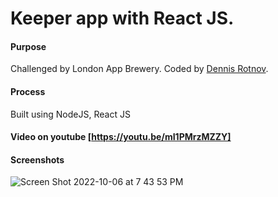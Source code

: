 # Keeper app with React JS.

#### Purpose
Challenged by London App Brewery.
Coded by [Dennis Rotnov](https://www.dennisrotnov.com).

#### Process
Built using NodeJS, React JS <br/>

#### Video on youtube [https://youtu.be/mI1PMrzMZZY]
#### Screenshots
![Screen Shot 2022-10-06 at 7 43 53 PM](https://user-images.githubusercontent.com/86169204/194437747-87953219-b137-49c0-bb6f-f233c485a60d.png)
